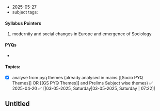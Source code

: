 * 2025-05-27
* subject tags: 
#### Syllabus Pointers
1. modernity and social changes in Europe and emergence of Sociology
#### PYQs
* 
#### Topics: 
- [x] analyse from pyq themes (already analysed in mains [[Socio PYQ Themes]] OR [[GS PYQ Themes]] and Prelims Subject wise themes) ✅ 2025-04-20 ✅ [[03-05-2025, Saturday|03-05-2025, Saturday | 07:22]] 
## Untitled

